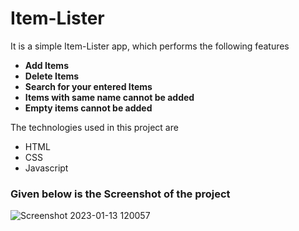 # Item-Lister
It is a simple Item-Lister app, which performs the following features
- **Add Items** 
- **Delete Items** 
- **Search for your entered Items**
- **Items with same name cannot be added** 
- **Empty items cannot be added**

The technologies used in this project are
- HTML
- CSS
- Javascript

### Given below is the Screenshot of the project
![Screenshot 2023-01-13 120057](https://user-images.githubusercontent.com/97158384/212253031-2368c29a-3210-457a-827e-bc0b5565cd25.png)
